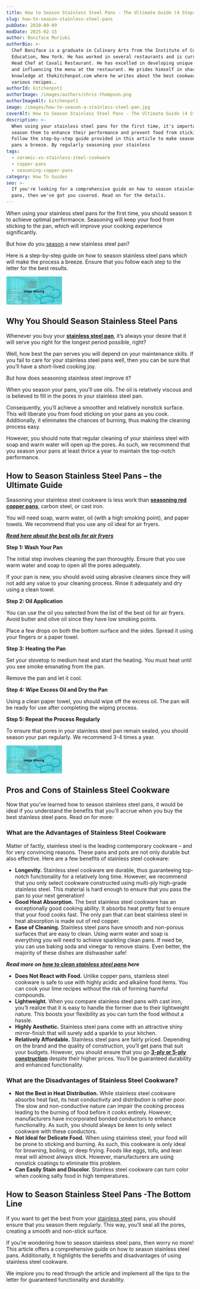 ```yaml
---
title: How to Season Stainless Steel Pans - The Ultimate Guide (4 Steps)
slug: how-to-season-stainless-steel-pans
pubDate: 2020-09-09
modDate: 2025-02-15
author: Boniface Muriuki
authorBio: >-
  Chef Boniface is a graduate in Culinary Arts from the Institute of Culinary
  Education, New York. He has worked in several restaurants and is currently the
  Head Chef at Cavali Restaurant. He has excelled in developing unique recipes
  and influencing the menu at the restaurant. He prides himself in sharing his
  knowledge at thekitchenpot.com where he writes about the best cookware for
  various recipes..
authorId: kitchenpot1
authorImage: /images/authors/chris-thompson.png
authorImageAlt: kitchenpot1
image: /images/how-to-season-a-stainless-steel-pan.jpg
coverAlt: How to Season Stainless Steel Pans - The Ultimate Guide (4 Steps)
description: >-
  When using your stainless steel pans for the first time, it's important to
  season them to enhance their performance and prevent food from sticking.
  Follow the step-by-step guide provided in this article to make seasoning your
  pans a breeze. By regularly seasoning your stainless
tags:
  - ceramic-vs-stainless-steel-cookware
  - copper-pans
  - seasoning-copper-pans
category: How To Guides
seo: >-
  If you're looking for a comprehensive guide on how to season stainless steel
  pans, then we've got you covered. Read on for the details.
---
```


When using your stainless steel pans for the first time, you should season it to achieve optimal performance. Seasoning will keep your food from sticking to the pan, which will improve your cooking experience significantly. 

But how do you [season](https://www.wikihow.com/Season-a-Stainless-Steel-Pan) a new stainless steel pan?

Here is a step-by-step guide on how to season stainless steel pans which will make the process a breeze. Ensure that you follow each step to the letter for the best results. 

![How to Season Stainless Steel Pans](images/portablegasgrill.jpg)

## Why You Should Season Stainless Steel Pans

Whenever you buy your **[stainless steel pan](https://www.amazon.com/s?k=3-ply+or+5-ply+stainless+steel+cookware%3Ftag%3Dkitchenpot-20)**, it’s always your desire that it will serve you right for the longest period possible, right? 

Well, how best the pan serves you will depend on your maintenance skills. If you fail to care for your stainless steel pans well, then you can be sure that you’ll have a short-lived cooking joy. 

But how does seasoning stainless steel improve it?

When you season your pans, you’ll use oils. The oil is relatively viscous and is believed to fill in the pores in your stainless steel pan.

Consequently, you’ll achieve a smoother and relatively nonstick surface. This will liberate you from food sticking on your pans as you cook. Additionally, it eliminates the chances of burning, thus making the cleaning process easy.

However, you should note that regular cleaning of your stainless steel with soap and warm water will open up the pores. As such, we recommend that you season your pans at least thrice a year to maintain the top-notch performance. 

## How to Season Stainless Steel Pans – the Ultimate Guide 

Seasoning your stainless steel cookware is less work than **[seasoning red copper pans](https://thekitchenpot.com/blog/how-to-season-red-copper-pan//)**, carbon steel, or cast iron. 

You will need soap, warm water, oil (with a high smoking point), and paper towels. We recommend that you use any oil ideal for air fryers.

[***Read here about the best oils for air fryers***](https://thekitchenpot.com/blog/best-oil-for-air-fryer//) 

**Step 1: Wash Your Pan** 

The initial step involves cleaning the pan thoroughly. Ensure that you use warm water and soap to open all the pores adequately.

If your pan is new, you should avoid using abrasive cleaners since they will not add any value to your cleaning process. Rinse it adequately and dry using a clean towel.

**Step 2: Oil Application** 

You can use the oil you selected from the list of the best oil for air fryers. Avoid butter and olive oil since they have low smoking points. 

Place a few drops on both the bottom surface and the sides. Spread it using your fingers or a paper towel. 

**Step 3: Heating the Pan**

Set your stovetop to medium heat and start the heating. You must heat until you see smoke emanating from the pan.

Remove the pan and let it cool.

**Step 4: Wipe Excess Oil and Dry the Pan**

Using a clean paper towel, you should wipe off the excess oil. The pan will be ready for use after completing the wiping process. 

**Step 5: Repeat the Process Regularly**

To ensure that pores in your stainless steel pan remain sealed, you should season your pan regularly. We recommend 3-4 times a year. 

![Seasoning Stainless Steel Pan](images/portablegasgrill.jpg)

## Pros and Cons of Stainless Steel Cookware 

Now that you’ve learned how to season stainless steel pans, it would be ideal if you understand the benefits that you’ll accrue when you buy the best stainless steel pans. Read on for more:

### What are the Advantages of Stainless Steel Cookware 

Matter of factly, stainless steel is the leading contemporary cookware – and for very convincing reasons. These pans and pots are not only durable but also effective. Here are a few benefits of stainless steel cookware:

-   **Longevity.** Stainless steel cookware are durable, thus guaranteeing top-notch functionality for a relatively long time. However, we recommend that you only select cookware constructed using multi-ply high-grade stainless steel. This material is hard enough to ensure that you pass the pan to your next generation!
-   **Good Heat Absorption.** The best stainless steel cookware has an exceptionally good cooking ability. It absorbs heat pretty fast to ensure that your food cooks fast. The only pan that can beat stainless steel in heat absorption is made out of red copper. 
-   **Ease of Cleaning.** Stainless steel pans have smooth and non-porous surfaces that are easy to clean. Using warm water and soap is everything you will need to achieve sparkling clean pans. If need be, you can use baking soda and vinegar to remove stains. Even better, the majority of these dishes are dishwasher safe!

***Read more on* *[how to clean stainless steel pans](https://thekitchenpot.com/blog/how-to-clean-stainless-steel-pans//)* *here***

-   **Does Not React with Food.** Unlike copper pans, stainless steel cookware is safe to use with highly acidic and alkaline food items. You can cook your lime recipes without the risk of forming harmful compounds. 
-   **Lightweight.** When you compare stainless steel pans with cast iron, you’ll realize that it is easy to handle the former due to their lightweight nature. This boosts your flexibility as you can turn the food without a hassle. 
-   **Highly Aesthetic.** Stainless steel pans come with an attractive shiny mirror-finish that will surely add a sparkle to your kitchen. 
-   **Relatively Affordable.** Stainless steel pans are fairly priced. Depending on the brand and the quality of construction, you’ll get pans that suit your budgets. However, you should ensure that you go **[3-ply or 5-ply construction](https://www.amazon.com/s?k=3-ply+or+5-ply+stainless+steel+cookware%3Ftag%3Dkitchenpot-20)** despite their higher prices. You’ll be guaranteed durability and enhanced functionality. 

### What are the Disadvantages of Stainless Steel Cookware?

-   **Not the Best in Heat Distribution.** While stainless steel cookware absorbs heat fast, its heat conductivity and distribution is rather poor. The slow and non-conductive nature can impair the cooking process leading to the burning of food before it cooks entirely. However, manufacturers have incorporated bonded conductors to enhance functionality. As such, you should always be keen to only select cookware with these conductors. 
-   **Not Ideal for Delicate Food.** When using stainless steel, your food will be prone to sticking and burning. As such, this cookware is only ideal for browning, boiling, or deep frying. Foods like eggs, tofu, and lean meat will almost always stick. However, manufacturers are using nonstick coatings to eliminate this problem. 
-   **Can Easily Stain and Discolor.** Stainless steel cookware can turn color when cooking salty food in high temperatures.

## How to Season Stainless Steel Pans -The Bottom Line

If you want to get the best from your [stainless steel](https://en.wikipedia.org/wiki/Stainless_steel) pans, you should ensure that you season them regularly. This way, you’ll seal all the pores, creating a smooth and non-stick surface.

If you’re wondering how to season stainless steel pans, then worry no more! This article offers a comprehensive guide on how to season stainless steel pans. Additionally, it highlights the benefits and disadvantages of using stainless steel cookware.

We implore you to read through the article and implement all the tips to the letter for guaranteed functionality and durability.